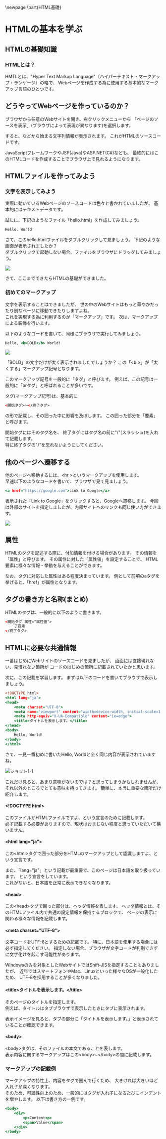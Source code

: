 \newpage
\part{HTML基礎}

# HTMLの基本を学ぶ

## HTMLの基礎知識

### HTMLとは？

HMTLとは、"Hyper Text Markup Language"（ハイパーテキスト・マークアップ・ランゲージ）の略で、
Webページを作成する為に使用する基本的なマークアップ言語のひとつです。

## どうやってWebページを作っているのか？

ブラウザから任意のWebサイトを開き、右クリックメニューから
「ページのソースを表示」(ブラウザによって表現が異なります)を選択します。

すると、<html>などから始まる文字列情報が表示されます。
これがHTMLのソースコードです。

JavaScriptフレームワークやJSP(Java)やASP.NET(C#)なども、
最終的にはこのHTMLコードを作成することでブラウザ上で見れるようになります。

## HTMLファイルを作ってみよう

### 文字を表示してみよう

実際に動いているWebページのソースコードは色々と書かれていましたが、
基本的にはテキストデータです。

試しに、下記のようなファイル「hello.html」を作成してみましょう。

```html:hello.html
Hello, World!
```

さて、このhello.htmlファイルをダブルクリックして見ましょう。
下記のような画面が表示されましたか？  
ダブルクリックで起動しない場合、ファイルをブラウザにドラッグしてみましょう。

![](./shots/html/shot_1_1.png)

さて、ここまでできたらHTMLの基礎ができました。

### 初めてのマークアップ

文字を表示することはできましたが、
世の中のWebサイトはもっと華やかだったり別なページに移動できたりしますよね。  
これを実現する為に利用するのが「マークアップ」です。
次は、マークアップによる装飾を行います。

以下のようなコードを書いて、同様にブラウザで実行してみましょう。

```html:bold.html
Hello, <b>BOLD</b> World!
```

![](./shots/html/shot_1_2.png)

「BOLD」の文字だけが太く表示されましたでしょうか？
この「\<b \>」が「太くする」マークアップ記号となります。

このマークアップ記号を一般的に「タグ」と呼びます。
例えば、この記号は一般的に「brタグ」と呼ばれることが多いです。

タグ(マークアップ記号)は、基本的に  

```html
<開始タグ>～</終了タグ>
```

の形で記載し、その囲った中に影響を及ぼします。
この囲った部分を「要素」と呼びます。

開始タグにはそのタグ名を、
終了タグにはタグ名の前に"/"(スラッシュ)を入れて記載します。  
特に終了タグの"/"を忘れないようにしてください。


## 他のページへ遷移する

他のページへ移動するには、\<hr \>というマークアップを使用します。  
早速以下のようなコードを書いて、ブラウザで見て見ましょう。

```html:link.html
<a href="https://google.com">Link to Google</a>
```

表示された「Link to Google」をクリックすると、Googleへ遷移します。
今回は外部のサイトを指定しましたが、内部サイトへのリンクも同じ使い方ができます。

![](./shots/html/shot_1_3.png)

## 属性

HTMLのタグを記述する際に、付加情報を付ける場合があります。
その情報を「属性」と呼びます。
その属性に対した「属性値」を設定することで、
HTML要素に様々な情報・挙動を与えることができます。


なお、タグに対応した属性はある程度決まっています。
例として前項のaタグを挙げると、「href」が属性となります。

## タグの書き方と名称(まとめ)

HTMLのタグは、一般的に以下のように書きます。

```html
<開始タグ 属性="属性値">
    子要素
</終了タグ>
```


## HTMLに必要な共通情報

一番はじめにWebサイトのソースコードを見ましたが、
画面には直接現れない、見慣れない箇所が
コードのはじめの箇所に記載されていたかと思います。

次に、この記載を学習します。
まずは以下のコードを書いてブラウザで表示しましょう。

```html:header.html
<!DOCTYPE html>
<html lang="ja">
<head>
    <meta charset="UTF-8">
    <meta name="viewport" content="width=device-width, initial-scale=1.0">
    <meta http-equiv="X-UA-Compatible" content="ie=edge">
    <title>タイトルを表示します。</title>
</head>
<body>
    Hello, World!
</body>
</html>
```

さて、一見一番初めに書いたHello, Worldと全く同じ内容が表示されていますね。

![ショット1-1](./shots/html/shot_1_4.png)


これだけ見ると、あまり意味がないのでは？と思ってしまうかもしれませんが、
それ以外のところでとても意味を持ってきます。
簡単に、本当に重要な箇所だけ紹介します。

#### \<\!DOCTYPE html\>

このファイルがHTMLファイルですよ、という宣言のために記載します。  
必ず記載する必要がありますので、現状はおまじない程度と思っていただいて構いません。

#### \<html lang="ja"\>

この\<html\>タグで囲った部分をHTMLのマークアップとして認識しますよ、という宣言です。

また、「lang="ja"」という記載が最重要で、このページは日本語を取り扱っています、
という宣言をしています。  
これがないと、日本語を正常に表示できなくなります。

#### \<head\>

この\<head\>タグで囲った部分は、ヘッダ情報を表します。
ヘッダ情報とは、そのHTMLファイル内で共通の設定情報を保持するブロックで、
ページの表示に関わる様々な情報を記載します。

#### \<meta charset="UTF-8"\>

文字コードをUTF-8とするための記載です。
特に、日本語を使用する場合には必ず指定してください。
指定しない場合、ブラウザが文字コードが判別できずに文字化けを起こす可能性があります。

Windowsのみを対象としたWebサイトではShift-JISを指定することもありましたが、
近年ではスマートフォンやMac、Linuxといった様々なOSが一般化したため、
UTF-8を採用することが多くなりました。

#### \<title\>タイトルを表示します。\</title\>

そのページのタイトルを指定します。  
例えば、タイトルはタブブラウザで表示したときにタブに表示されます。

表示イメージを見ると、タブの部分に「タイトルを表示します。」と表示されていることが確認できます。

#### \<body\>

\<body\>タグは、そのファイルの本文であることを表します。
<br/>
表示内容に関するマークアップはこの\<body\>~\</body\>の間に記載します。

### マークアップの記載例

マークアップの特性上、内容をタグで囲んで行くため、
大きければ大きいほど入れ子が深くなります。
<br/>
そのため、可読性向上のため、一般的にはタグが入れ子になるたびにインデントを増やします。
以下は書き方の一例です。

```html:nest.html
<body>
    <div>
        <p>Content<p>
        <span>Value</span>
    </div>
</body>
```

